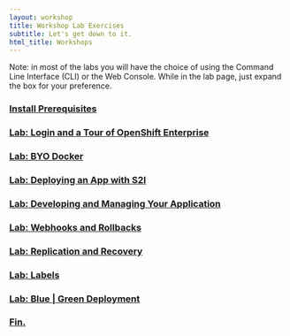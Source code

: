```yaml
---
layout: workshop
title: Workshop Lab Exercises
subtitle: Let's get down to it.
html_title: Workshops
---
```


<i class="fa fa-info-circle"></i> Note: in most of the labs you will have the choice of using the Command Line Interface (CLI) or the Web Console.  While in the lab page, just expand the box for your preference.

### [Install Prerequisites](workshop-prerequisites.html)

### [Lab: Login and a Tour of OpenShift Enterprise](workshop-lab-welcome.html)

### [Lab: BYO Docker](workshop-lab-byodocker.html)

### [Lab: Deploying an App with S2I](workshop-lab-s2i.html)

### [Lab: Developing and Managing Your Application](workshop-lab-devmanage.html)

### [Lab: Webhooks and Rollbacks](workshop-lab-rollbacks.html)

### [Lab: Replication and Recovery](workshop-lab-replicationrecovery.html)

### [Lab: Labels](workshop-lab-labels.html)

### [Lab: Blue | Green Deployment](workshop-lab-bluegreen.html)

### [Fin.](workshop-finally.html)

<!--
### [Lab: CI | CD Pipelines](workshop-lab-cicd.html)

### [Lab: Keep it Secret, Keep it Safe](workshop-secrets.html)

### [Lab: Working with Storage](workshop-lab-storage.html)

### [Lab: xPaaS on OpenShift](workshop-lab-xpaas.html)

### [Lab: Operations](workshop-lab-ops.html)

### [Lab: Operations](workshop-lab-nodeselectors.html)

### [Homework](workshop-homework.html)

-->
